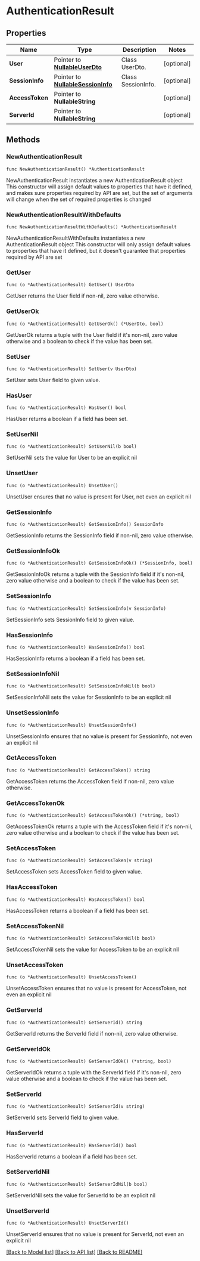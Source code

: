 # AuthenticationResult

## Properties

Name | Type | Description | Notes
------------ | ------------- | ------------- | -------------
**User** | Pointer to [**NullableUserDto**](UserDto.md) | Class UserDto. | [optional] 
**SessionInfo** | Pointer to [**NullableSessionInfo**](SessionInfo.md) | Class SessionInfo. | [optional] 
**AccessToken** | Pointer to **NullableString** |  | [optional] 
**ServerId** | Pointer to **NullableString** |  | [optional] 

## Methods

### NewAuthenticationResult

`func NewAuthenticationResult() *AuthenticationResult`

NewAuthenticationResult instantiates a new AuthenticationResult object
This constructor will assign default values to properties that have it defined,
and makes sure properties required by API are set, but the set of arguments
will change when the set of required properties is changed

### NewAuthenticationResultWithDefaults

`func NewAuthenticationResultWithDefaults() *AuthenticationResult`

NewAuthenticationResultWithDefaults instantiates a new AuthenticationResult object
This constructor will only assign default values to properties that have it defined,
but it doesn't guarantee that properties required by API are set

### GetUser

`func (o *AuthenticationResult) GetUser() UserDto`

GetUser returns the User field if non-nil, zero value otherwise.

### GetUserOk

`func (o *AuthenticationResult) GetUserOk() (*UserDto, bool)`

GetUserOk returns a tuple with the User field if it's non-nil, zero value otherwise
and a boolean to check if the value has been set.

### SetUser

`func (o *AuthenticationResult) SetUser(v UserDto)`

SetUser sets User field to given value.

### HasUser

`func (o *AuthenticationResult) HasUser() bool`

HasUser returns a boolean if a field has been set.

### SetUserNil

`func (o *AuthenticationResult) SetUserNil(b bool)`

 SetUserNil sets the value for User to be an explicit nil

### UnsetUser
`func (o *AuthenticationResult) UnsetUser()`

UnsetUser ensures that no value is present for User, not even an explicit nil
### GetSessionInfo

`func (o *AuthenticationResult) GetSessionInfo() SessionInfo`

GetSessionInfo returns the SessionInfo field if non-nil, zero value otherwise.

### GetSessionInfoOk

`func (o *AuthenticationResult) GetSessionInfoOk() (*SessionInfo, bool)`

GetSessionInfoOk returns a tuple with the SessionInfo field if it's non-nil, zero value otherwise
and a boolean to check if the value has been set.

### SetSessionInfo

`func (o *AuthenticationResult) SetSessionInfo(v SessionInfo)`

SetSessionInfo sets SessionInfo field to given value.

### HasSessionInfo

`func (o *AuthenticationResult) HasSessionInfo() bool`

HasSessionInfo returns a boolean if a field has been set.

### SetSessionInfoNil

`func (o *AuthenticationResult) SetSessionInfoNil(b bool)`

 SetSessionInfoNil sets the value for SessionInfo to be an explicit nil

### UnsetSessionInfo
`func (o *AuthenticationResult) UnsetSessionInfo()`

UnsetSessionInfo ensures that no value is present for SessionInfo, not even an explicit nil
### GetAccessToken

`func (o *AuthenticationResult) GetAccessToken() string`

GetAccessToken returns the AccessToken field if non-nil, zero value otherwise.

### GetAccessTokenOk

`func (o *AuthenticationResult) GetAccessTokenOk() (*string, bool)`

GetAccessTokenOk returns a tuple with the AccessToken field if it's non-nil, zero value otherwise
and a boolean to check if the value has been set.

### SetAccessToken

`func (o *AuthenticationResult) SetAccessToken(v string)`

SetAccessToken sets AccessToken field to given value.

### HasAccessToken

`func (o *AuthenticationResult) HasAccessToken() bool`

HasAccessToken returns a boolean if a field has been set.

### SetAccessTokenNil

`func (o *AuthenticationResult) SetAccessTokenNil(b bool)`

 SetAccessTokenNil sets the value for AccessToken to be an explicit nil

### UnsetAccessToken
`func (o *AuthenticationResult) UnsetAccessToken()`

UnsetAccessToken ensures that no value is present for AccessToken, not even an explicit nil
### GetServerId

`func (o *AuthenticationResult) GetServerId() string`

GetServerId returns the ServerId field if non-nil, zero value otherwise.

### GetServerIdOk

`func (o *AuthenticationResult) GetServerIdOk() (*string, bool)`

GetServerIdOk returns a tuple with the ServerId field if it's non-nil, zero value otherwise
and a boolean to check if the value has been set.

### SetServerId

`func (o *AuthenticationResult) SetServerId(v string)`

SetServerId sets ServerId field to given value.

### HasServerId

`func (o *AuthenticationResult) HasServerId() bool`

HasServerId returns a boolean if a field has been set.

### SetServerIdNil

`func (o *AuthenticationResult) SetServerIdNil(b bool)`

 SetServerIdNil sets the value for ServerId to be an explicit nil

### UnsetServerId
`func (o *AuthenticationResult) UnsetServerId()`

UnsetServerId ensures that no value is present for ServerId, not even an explicit nil

[[Back to Model list]](../README.md#documentation-for-models) [[Back to API list]](../README.md#documentation-for-api-endpoints) [[Back to README]](../README.md)



